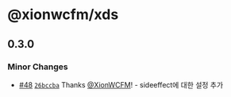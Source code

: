 # @xionwcfm/xds

## 0.3.0

### Minor Changes

- [#48](https://github.com/XionWCFM/xionwcfm-lib/pull/48) [`26bccba`](https://github.com/XionWCFM/xionwcfm-lib/commit/26bccbacca3d54399bb24029dd539b5782463564) Thanks [@XionWCFM](https://github.com/XionWCFM)! - sideeffect에 대한 설정 추가
